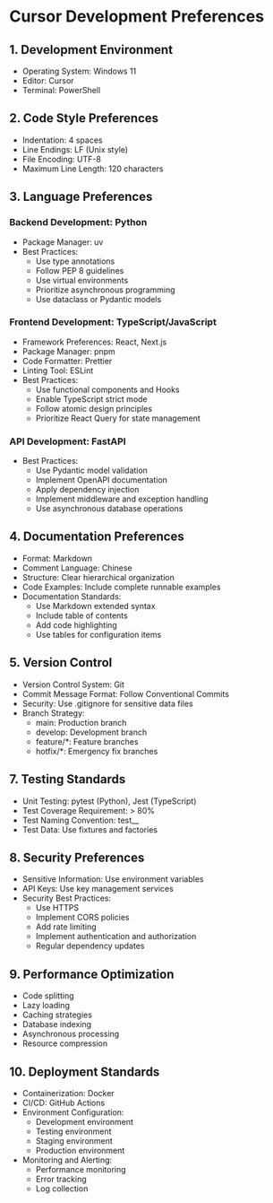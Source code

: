 # Cursor Development Preferences

## 1. Development Environment
- Operating System: Windows 11
- Editor: Cursor
- Terminal: PowerShell

## 2. Code Style Preferences
- Indentation: 4 spaces
- Line Endings: LF (Unix style)
- File Encoding: UTF-8
- Maximum Line Length: 120 characters

## 3. Language Preferences
### Backend Development: Python
- Package Manager: uv
- Best Practices:
  - Use type annotations
  - Follow PEP 8 guidelines
  - Use virtual environments
  - Prioritize asynchronous programming
  - Use dataclass or Pydantic models

### Frontend Development: TypeScript/JavaScript
- Framework Preferences: React, Next.js
- Package Manager: pnpm
- Code Formatter: Prettier
- Linting Tool: ESLint
- Best Practices:
  - Use functional components and Hooks
  - Enable TypeScript strict mode
  - Follow atomic design principles
  - Prioritize React Query for state management

### API Development: FastAPI
- Best Practices:
  - Use Pydantic model validation
  - Implement OpenAPI documentation
  - Apply dependency injection
  - Implement middleware and exception handling
  - Use asynchronous database operations

## 4. Documentation Preferences
- Format: Markdown
- Comment Language: Chinese
- Structure: Clear hierarchical organization
- Code Examples: Include complete runnable examples
- Documentation Standards:
  - Use Markdown extended syntax
  - Include table of contents
  - Add code highlighting
  - Use tables for configuration items

## 5. Version Control
- Version Control System: Git
- Commit Message Format: Follow Conventional Commits
- Security: Use .gitignore for sensitive data files
- Branch Strategy:
  - main: Production branch
  - develop: Development branch
  - feature/*: Feature branches
  - hotfix/*: Emergency fix branches

## 7. Testing Standards
- Unit Testing: pytest (Python), Jest (TypeScript)
- Test Coverage Requirement: > 80%
- Test Naming Convention: test_<feature>_<scenario>
- Test Data: Use fixtures and factories

## 8. Security Preferences
- Sensitive Information: Use environment variables
- API Keys: Use key management services
- Security Best Practices:
  - Use HTTPS
  - Implement CORS policies
  - Add rate limiting
  - Implement authentication and authorization
  - Regular dependency updates

## 9. Performance Optimization
- Code splitting
- Lazy loading
- Caching strategies
- Database indexing
- Asynchronous processing
- Resource compression

## 10. Deployment Standards
- Containerization: Docker
- CI/CD: GitHub Actions
- Environment Configuration:
  - Development environment
  - Testing environment
  - Staging environment
  - Production environment
- Monitoring and Alerting:
  - Performance monitoring
  - Error tracking
  - Log collection